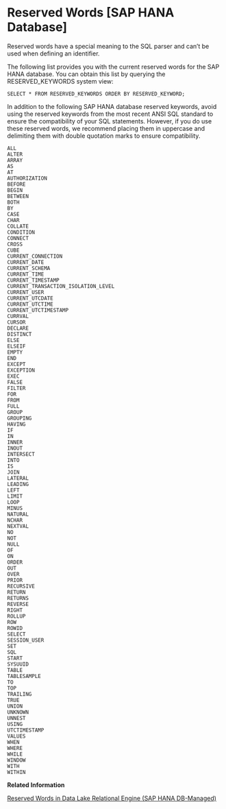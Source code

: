 <!-- loio537823cafa6a4fd2b934ca737ae215bf -->

# Reserved Words \[SAP HANA Database\]

Reserved words have a special meaning to the SQL parser and can’t be used when defining an identifier.

The following list provides you with the current reserved words for the SAP HANA database. You can obtain this list by querying the RESERVED\_KEYWORDS system view:

```
SELECT * FROM RESERVED_KEYWORDS ORDER BY RESERVED_KEYWORD;
```

In addition to the following SAP HANA database reserved keywords, avoid using the reserved keywords from the most recent ANSI SQL standard to ensure the compatibility of your SQL statements. However, if you do use these reserved words, we recommend placing them in uppercase and delimiting them with double quotation marks to ensure compatibility.

```
ALL
ALTER
ARRAY
AS
AT
AUTHORIZATION
BEFORE
BEGIN
BETWEEN
BOTH
BY
CASE
CHAR
COLLATE
CONDITION
CONNECT
CROSS
CUBE
CURRENT_CONNECTION
CURRENT_DATE
CURRENT_SCHEMA
CURRENT_TIME
CURRENT_TIMESTAMP
CURRENT_TRANSACTION_ISOLATION_LEVEL
CURRENT_USER
CURRENT_UTCDATE
CURRENT_UTCTIME
CURRENT_UTCTIMESTAMP
CURRVAL
CURSOR
DECLARE
DISTINCT
ELSE
ELSEIF
EMPTY
END
EXCEPT
EXCEPTION
EXEC
FALSE
FILTER
FOR
FROM
FULL
GROUP
GROUPING
HAVING
IF
IN
INNER
INOUT
INTERSECT
INTO
IS
JOIN
LATERAL
LEADING
LEFT
LIMIT
LOOP
MINUS
NATURAL
NCHAR
NEXTVAL
NO
NOT
NULL
OF
ON
ORDER
OUT
OVER
PRIOR
RECURSIVE
RETURN
RETURNS
REVERSE
RIGHT
ROLLUP
ROW
ROWID
SELECT
SESSION_USER
SET
SQL
START
SYSUUID
TABLE
TABLESAMPLE
TO
TOP
TRAILING
TRUE
UNION
UNKNOWN
UNNEST
USING
UTCTIMESTAMP
VALUES
WHEN
WHERE
WHILE
WINDOW
WITH
WITHIN
```

**Related Information**  


[Reserved Words in Data Lake Relational Engine \(SAP HANA DB-Managed\)](../010-sql-language-elements/reserved-words-in-data-lake-relational-engine-sap-hana-db-managed-2bbe71e.md "Some keywords in SQL are also reserved words.")


